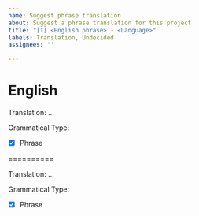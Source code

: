 ```yaml
---
name: Suggest phrase translation
about: Suggest a phrase translation for this project
title: "[T] <English phrase> - <Language>"
labels: Translation, Undecided
assignees: ''

---
```


English
=======

Translation: …

Grammatical Type:

- [x] Phrase



<Language>
==========

Translation: …

Grammatical Type:

- [x] Phrase
